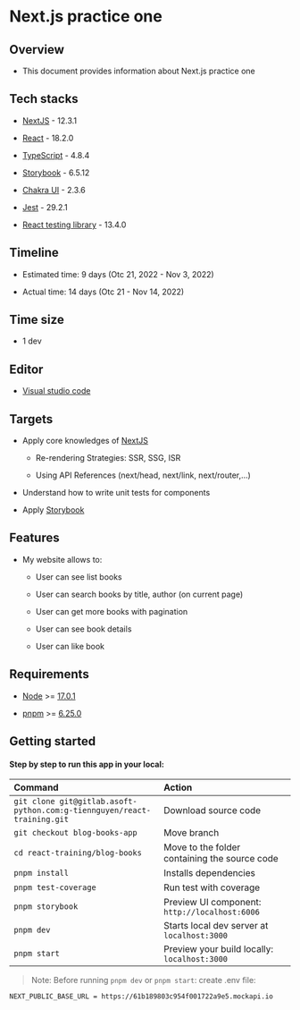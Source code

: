 # Next.js practice one

## Overview

- This document provides information about Next.js practice one

## Tech stacks

- [NextJS](https://nextjs.org/) - 12.3.1

- [React](https://reactjs.org/) - 18.2.0

- [TypeScript](https://www.typescriptlang.org/) - 4.8.4

- [Storybook](https://storybook.js.org/) - 6.5.12

- [Chakra UI](https://chakra-ui.com/) - 2.3.6

- [Jest](https://jestjs.io/) - 29.2.1

- [React testing library](https://testing-library.com/docs/react-testing-library/intro/) - 13.4.0

## Timeline

- Estimated time: 9 days (Otc 21, 2022 - Nov 3, 2022)

- Actual time: 14 days (Otc 21 - Nov 14, 2022)

## Time size

- 1 dev

## Editor

- [Visual studio code](https://code.visualstudio.com/)

## Targets

- Apply core knowledges of [NextJS](https://nextjs.org/)

  - Re-rendering Strategies: SSR, SSG, ISR

  - Using API References (next/head, next/link, next/router,...)

- Understand how to write unit tests for components

- Apply [Storybook](https://storybook.js.org/)

## Features

- My website allows to:

  - User can see list books

  - User can search books by title, author (on current page)

  - User can get more books with pagination

  - User can see book details

  - User can like book

## Requirements

- [Node](https://nodejs.org/en/ "Node") >= [17.0.1](https://nodejs.org/en/download/releases/)

- [pnpm](https://pnpm.io/) >= [6.25.0](https://pnpm.io/6.x/installation)

## Getting started

#### Step by step to run this app in your local:

| Command                                                                 | Action                                         |
|:------------------------------------------------------------------------|:-----------------------------------------------|
| `git clone git@gitlab.asoft-python.com:g-tiennguyen/react-training.git` | Download source code                           |
| `git checkout blog-books-app`                                           | Move branch                                    |
| `cd react-training/blog-books`                                          | Move to the folder containing the source code  |
| `pnpm install`                                                          | Installs dependencies                          |
| `pnpm test-coverage`                                                    | Run test with coverage                         |
| `pnpm storybook`                                                        | Preview UI component: `http://localhost:6006`  |
| `pnpm dev`                                                              | Starts local dev server at `localhost:3000`    |
| `pnpm start`                                                            | Preview your build locally: `localhost:3000`   |


 > Note: Before running `pnpm dev` or `pnpm start`: create .env file:
```
NEXT_PUBLIC_BASE_URL = https://61b189803c954f001722a9e5.mockapi.io
````
